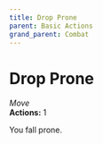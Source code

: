 ```yaml
---
title: Drop Prone
parent: Basic Actions
grand_parent: Combat
---
```


# Drop Prone
*Move*<br>
**Actions:** 1

You fall prone.
